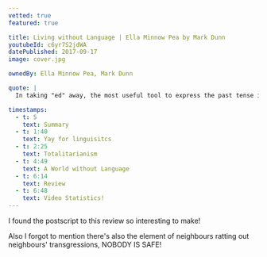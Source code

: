 ```yaml
---
vetted: true
featured: true

title: Living without Language | Ella Minnow Pea by Mark Dunn
youtubeId: c6yr7S2jdWA
datePublished: 2017-09-17
image: cover.jpg

ownedBy: Ella Minnow Pea, Mark Dunn

quote: |
  In taking "ed" away, the most useful tool to express the past tense in the English language, we are being robbed of great chunks of our very history

timestamps:
  - t: 5
    text: Summary
  - t: 1:40
    text: Yay for linguisitcs
  - t: 2:25
    text: Totalitarianism
  - t: 4:49
    text: A World without Language
  - t: 6:14
    text: Review
  - t: 6:48
    text: Video Statistics!
---
```


I found the postscript to this review so interesting to make!

Also I forgot to mention there's also the element of neighbours ratting out neighbours' transgressions, NOBODY IS SAFE!
